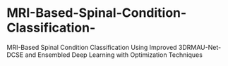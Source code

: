 # MRI-Based-Spinal-Condition-Classification-
MRI-Based Spinal Condition Classification Using Improved 3DRMAU-Net-DCSE and Ensembled Deep Learning with Optimization Techniques
